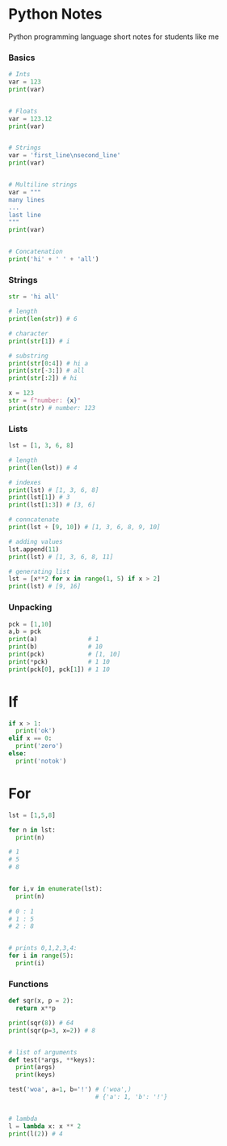 # Python Notes
Python programming language short notes for students like me

### Basics

```python
# Ints
var = 123
print(var)


# Floats
var = 123.12
print(var)


# Strings
var = 'first_line\nsecond_line'
print(var)


# Multiline strings
var = """
many lines
...
last line
"""
print(var)


# Concatenation
print('hi' + ' ' + 'all')
```


### Strings
 ```python
 str = 'hi all'

# length
print(len(str)) # 6

# character
print(str[1]) # i

# substring
print(str[0:4]) # hi a
print(str[-3:]) # all
print(str[:2]) # hi

x = 123
str = f"number: {x}"
print(str) # number: 123
```


### Lists
```python
lst = [1, 3, 6, 8]

# length
print(len(lst)) # 4

# indexes
print(lst) # [1, 3, 6, 8]
print(lst[1]) # 3
print(lst[1:3]) # [3, 6]

# conncatenate
print(lst + [9, 10]) # [1, 3, 6, 8, 9, 10]

# adding values
lst.append(11)
print(lst) # [1, 3, 6, 8, 11]

# generating list
lst = [x**2 for x in range(1, 5) if x > 2]
print(lst) # [9, 16]
```


### Unpacking
```python
pck = [1,10]
a,b = pck
print(a)              # 1
print(b)              # 10
print(pck)            # [1, 10]
print(*pck)           # 1 10
print(pck[0], pck[1]) # 1 10
```


# If
```python
if x > 1:
  print('ok')
elif x == 0:
  print('zero')
else:
  print('notok')
```


# For
```python
lst = [1,5,8]

for n in lst:
  print(n)

# 1
# 5
# 8


for i,v in enumerate(lst):
  print(n)
  
# 0 : 1
# 1 : 5
# 2 : 8


# prints 0,1,2,3,4: 
for i in range(5):
  print(i)
```


### Functions
```python
def sqr(x, p = 2):
  return x**p

print(sqr(8)) # 64
print(sqr(p=3, x=2)) # 8


# list of arguments
def test(*args, **keys):
  print(args)
  print(keys)

test('woa', a=1, b='!') # ('woa',)
                        # {'a': 1, 'b': '!'}


# lambda
l = lambda x: x ** 2
print(l(2)) # 4
```
